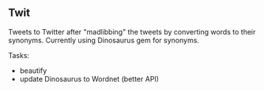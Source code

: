 ## Twit
Tweets to Twitter after "madlibbing" the tweets by converting words to their synonyms. Currently using Dinosaurus gem for synonyms.

Tasks:
 - beautify
 - update Dinosaurus to Wordnet (better API)
